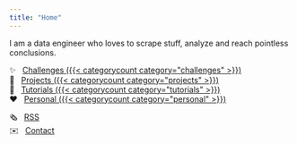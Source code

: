 ```yaml
---
title: "Home"
---
```


I am a data engineer who loves to scrape stuff, analyze and reach pointless conclusions.

✨ &nbsp;  [Challenges ({{< categorycount category="challenges" >}})](categories/challenges/)<br>
🚧 &nbsp; [Projects ({{< categorycount category="projects" >}})](categories/projects/)<br>
📗 &nbsp; [Tutorials ({{< categorycount category="tutorials" >}})](categories/tutorials/)<br>
❤️ &nbsp; [Personal ({{< categorycount category="personal" >}})](categories/personal/)<br>

🗞️ &nbsp; [RSS](index.xml)<br>
✉️ &nbsp; [Contact](/contact)<br>